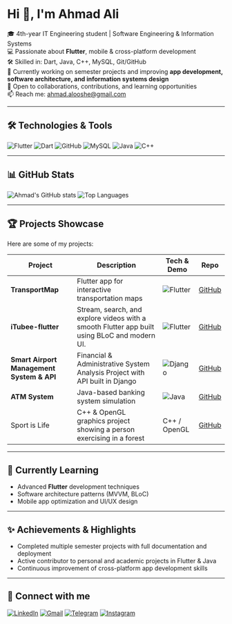 # Hi 👋, I'm Ahmad Ali

🎓 4th-year IT Engineering student | Software Engineering & Information Systems  
💻 Passionate about **Flutter**, mobile & cross-platform development  
🛠️ Skilled in: Dart, Java, C++, MySQL, Git/GitHub  
🚀 Currently working on semester projects and improving **app development, software architecture, and information systems design**  
🤝 Open to collaborations, contributions, and learning opportunities  
📫 Reach me: [ahmad.alooshe@gmail.com](mailto:ahmad.alooshe@gmail.com)

---

## 🛠️ Technologies & Tools
![Flutter](https://img.shields.io/badge/Flutter-02569B?style=for-the-badge&logo=flutter&logoColor=white)
![Dart](https://img.shields.io/badge/Dart-0175C2?style=for-the-badge&logo=dart&logoColor=white)
![GitHub](https://img.shields.io/badge/GitHub-181717?style=for-the-badge&logo=github&logoColor=white)
![MySQL](https://img.shields.io/badge/MySQL-4479A1?style=for-the-badge&logo=mysql&logoColor=white)
![Java](https://img.shields.io/badge/Java-ED8B00?style=for-the-badge&logo=java&logoColor=white)
![C++](https://img.shields.io/badge/C++-00599C?style=for-the-badge&logo=c%2B%2B&logoColor=white)

---

## 📊 GitHub Stats
![Ahmad's GitHub stats](https://github-readme-stats.vercel.app/api?username=ahmad3liii&show_icons=true&theme=radical)
![Top Languages](https://github-readme-stats.vercel.app/api/top-langs/?username=ahmad3liii&layout=compact&theme=radical)

---

## 🏆 Projects Showcase
Here are some of my projects:

| Project | Description | Tech & Demo | Repo |
| ------- | ----------- | ----------- | ---- |
| **TransportMap** | Flutter app for interactive transportation maps | ![Flutter](https://img.shields.io/badge/Flutter-02569B?style=flat-square&logo=flutter) | [GitHub](https://github.com/ahmad3liii/Semster-Project-TransportMap) |
| **iTubee-flutter** | Stream, search, and explore videos with a smooth Flutter app built using BLoC and modern UI. | ![Flutter](https://img.shields.io/badge/Flutter-02569B?style=flat-square&logo=flutter) | [GitHub](https://github.com/ahmad3liii/iTubee-flutter) |
| **Smart Airport Management System & API** | Financial & Administrative System Analysis Project with API built in Django | ![Django](https://img.shields.io/badge/Django-092E20?style=flat-square&logo=django) | [GitHub](https://github.com/ahmad3liii/airport_api_django) |
| **ATM System** | Java-based banking system simulation | ![Java](https://img.shields.io/badge/Java-ED8B00?style=flat-square&logo=java) | [GitHub](https://github.com/ahmad3liii/Bank) |
| Sport is Life | C++ & OpenGL graphics project showing a person exercising in a forest | C++ / OpenGL | [GitHub](https://github.com/ahmad3liii/Sport-is-life) |


---

## 🌱 Currently Learning
- Advanced **Flutter** development techniques  
- Software architecture patterns (MVVM, BLoC)  
- Mobile app optimization and UI/UX design  

---

## ✨ Achievements & Highlights
- Completed multiple semester projects with full documentation and deployment  
- Active contributor to personal and academic projects in Flutter & Java  
- Continuous improvement of cross-platform app development skills  

---

## 💬 Connect with me
[![LinkedIn](https://img.shields.io/badge/LinkedIn-0A66C2?style=for-the-badge&logo=linkedin&logoColor=white)](https://www.linkedin.com/in/ahmad-ali-9b5623284/)
[![Gmail](https://img.shields.io/badge/Gmail-D14836?style=for-the-badge&logo=gmail&logoColor=white)](mailto:ahmad.alooshe@gmail.com)
[![Telegram](https://img.shields.io/badge/Telegram-26A5E4?style=for-the-badge&logo=telegram&logoColor=white)](https://t.me/ahmad3liii)
[![Instagram](https://img.shields.io/badge/Instagram-E4405F?style=for-the-badge&logo=instagram&logoColor=white)](https://instagram.com/ahmad3liii)
